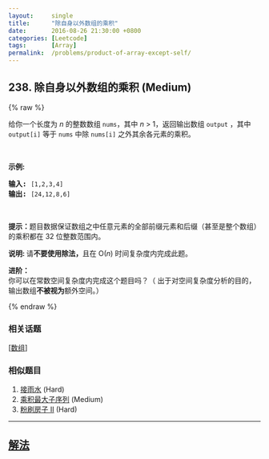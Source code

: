 ```yaml
---
layout:     single
title:      "除自身以外数组的乘积"
date:       2016-08-26 21:30:00 +0800
categories: [Leetcode]
tags:       [Array]
permalink:  /problems/product-of-array-except-self/
---
```


## 238. 除自身以外数组的乘积 (Medium)

{% raw %}

<p>给你一个长度为&nbsp;<em>n</em>&nbsp;的整数数组&nbsp;<code>nums</code>，其中&nbsp;<em>n</em> &gt; 1，返回输出数组&nbsp;<code>output</code>&nbsp;，其中 <code>output[i]</code>&nbsp;等于&nbsp;<code>nums</code>&nbsp;中除&nbsp;<code>nums[i]</code>&nbsp;之外其余各元素的乘积。</p>

<p>&nbsp;</p>

<p><strong>示例:</strong></p>

<pre><strong>输入:</strong> <code>[1,2,3,4]</code>
<strong>输出:</strong> <code>[24,12,8,6]</code></pre>

<p>&nbsp;</p>

<p><strong>提示：</strong>题目数据保证数组之中任意元素的全部前缀元素和后缀（甚至是整个数组）的乘积都在 32 位整数范围内。</p>

<p><strong>说明: </strong>请<strong>不要使用除法，</strong>且在&nbsp;O(<em>n</em>) 时间复杂度内完成此题。</p>

<p><strong>进阶：</strong><br>
你可以在常数空间复杂度内完成这个题目吗？（ 出于对空间复杂度分析的目的，输出数组<strong>不被视为</strong>额外空间。）</p>

{% endraw %}

### 相关话题
  [[数组](https://github.com/openset/leetcode/tree/master/tag/array/README.md)]

### 相似题目
  1. [接雨水](/problems/trapping-rain-water) (Hard)
  1. [乘积最大子序列](/problems/maximum-product-subarray) (Medium)
  1. [粉刷房子 II](/problems/paint-house-ii) (Hard)

---

## [解法](https://github.com/openset/leetcode/tree/master/problems/product-of-array-except-self)
